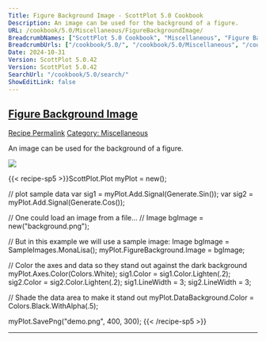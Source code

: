 ```yaml
---
Title: Figure Background Image - ScottPlot 5.0 Cookbook
Description: An image can be used for the background of a figure.
URL: /cookbook/5.0/Miscellaneous/FigureBackgroundImage/
BreadcrumbNames: ["ScottPlot 5.0 Cookbook", "Miscellaneous", "Figure Background Image"]
BreadcrumbUrls: ["/cookbook/5.0/", "/cookbook/5.0/Miscellaneous", "/cookbook/5.0/Miscellaneous/FigureBackgroundImage"]
Date: 2024-10-31
Version: ScottPlot 5.0.42
Version: ScottPlot 5.0.42
SearchUrl: "/cookbook/5.0/search/"
ShowEditLink: false
---
```



<h2 style='border-bottom: 0;'><a href='/cookbook/5.0/Miscellaneous/FigureBackgroundImage'>Figure Background Image</a></h2>

<div class="d-flex mb-2">
<a class="btn btn-sm btn-primary me-1" href="/cookbook/5.0/Miscellaneous/FigureBackgroundImage">Recipe Permalink</a>
<a class="btn btn-sm btn-success me-1" href="/cookbook/5.0/Miscellaneous">Category: Miscellaneous</a>
</div>

An image can be used for the background of a figure.

[![](/cookbook/5.0/images/FigureBackgroundImage.png?241031194635)](/cookbook/5.0/images/FigureBackgroundImage.png?241031194635)

{{< recipe-sp5 >}}ScottPlot.Plot myPlot = new();

// plot sample data
var sig1 = myPlot.Add.Signal(Generate.Sin());
var sig2 = myPlot.Add.Signal(Generate.Cos());

// One could load an image from a file...
// Image bgImage = new("background.png");

// But in this example we will use a sample image:
Image bgImage = SampleImages.MonaLisa();
myPlot.FigureBackground.Image = bgImage;

// Color the axes and data so they stand out against the dark background
myPlot.Axes.Color(Colors.White);
sig1.Color = sig1.Color.Lighten(.2);
sig2.Color = sig2.Color.Lighten(.2);
sig1.LineWidth = 3;
sig2.LineWidth = 3;

// Shade the data area to make it stand out
myPlot.DataBackground.Color = Colors.Black.WithAlpha(.5);

myPlot.SavePng("demo.png", 400, 300);
{{< /recipe-sp5 >}}

<hr class='my-5 invisible'>


